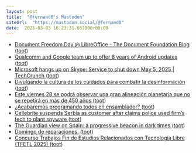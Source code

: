 ```yaml
---
layout: post
title:  "@fernand0's Mastodon"
siteUrl:  "https://mastodon.social/@fernand0"
date:  2025-03-03 16:23:31.667000+00:00
---
```

*  [Document Freedom Day @ LibreOffice - The Document Foundation Blog ](https://blog.documentfoundation.org/blog/2025/02/26/dfd-at-libreoffice) ([toot](https://mastodon.social/@fernand0/114099421948497167))
*  [Qualcomm and Google team up to offer 8 years of Android updates ](https://arstechnica.com/gadgets/2025/02/qualcomm-and-google-team-up-to-offer-8-years-of-android-updates) ([toot](https://mastodon.social/@fernand0/114099254806167643))
*  [Microsoft hangs up on Skype: Service to shut down May 5, 2025 \| TechCrunch ](https://techcrunch.com/2025/02/28/microsoft-hangs-up-on-skype-service-to-shut-down-may-5-2025) ([toot](https://mastodon.social/@fernand0/114098417731628366))
*  [Divulgando la cultura de los cuidados para combatir la desinformación ](https://www.unizar.es/actualidad/vernoticia_ng.php?id=8849) ([toot](https://mastodon.social/@fernand0/114098180622964518))
*  [Este viernes 28 se podrá observar una gran alineación planetaria que no se repetirá en más de 450 años ](https://www.unizar.es/actualidad/vernoticia_ng.php?id=8849) ([toot](https://mastodon.social/@fernand0/114097936037137225))
*  [¿Acabaremos programando todos en ensamblador? ](https://www.datanalytics.com/2025/02/27/programacion-ensamblador) ([toot](https://mastodon.social/@fernand0/114097722024569694))
*  [Cellebrite suspends Serbia as customer after claims police used firm’s tech to plant spyware   ](https://devnews.tech/cellebrite-suspends-serbia-as-customer-after-claims-police-used-firms-tech-to-plant-spyware/) ([toot](https://mastodon.social/@fernand0/114096048731697352))
*  [The Guardian view on Spain: a progressive beacon in dark times ](https://www.theguardian.com/commentisfree/2025/feb/26/the-guardian-view-on-spain-a-progressive-beacon-in-dark-time) ([toot](https://mastodon.social/@fernand0/114095158648220194))
*  [Domingo de reparaciones. ](https://avecesunafoto.wordpress.com/2025/03/02/domingo-de-reparaciones) ([toot](https://mastodon.social/@fernand0/114094312901550793))
*  [Concurso Trabajos Fin de Estudios Relacionados con Tecnología Libre (TFETL 2025) ](https://www.unizar.es/actualidad/vernoticia_ng.php?id=8845) ([toot](https://mastodon.social/@fernand0/114094195716145144))

